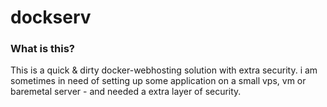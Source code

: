 # dockserv



### What is this?

This is a quick & dirty docker-webhosting solution with extra security. i am sometimes in need of setting up some application on a small vps, vm or baremetal server - and needed a extra layer of security.


